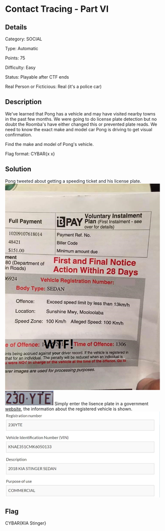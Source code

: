 # Contact Tracing - Part VI

## Details

Category: SOCIAL

Type: Automatic

Points: 75

Difficulty: Easy

Status: Playable after CTF ends

Real Person or Ficticious: Real (it's a police car)

## Description 
We've learned that Pong has a vehicle and may have visited nearby towns in the past few months. We were going to do license plate detection but no doubt the Roomba's have either changed this or prevented plate reads. We need to know the exact make and model car Pong is driving to get visual confirmation.

Find the make and model of Pong's vehicle.

Flag format: CYBAR{x x}

## Solution 

Pong tweeted about getting a speeding ticket and his license plate.
![speeding ticket](https://github.com/mashmllo/ctf-writeups/blob/master/CYBAR%20OSINT/Social/Contact%20Tracing%20-%20Part%20VI/speeding%20ticket.jpg)
![license plate](https://github.com/mashmllo/ctf-writeups/blob/master/CYBAR%20OSINT/Social/Contact%20Tracing%20-%20Part%20VI/license%20plate.png)
Simply enter the lisence plate in a government [website](https://www.service.transport.qld.gov.au/checkrego/public/Welcome.xhtml), the information about the registered vehicle is shown. 
![result](https://github.com/mashmllo/ctf-writeups/blob/master/CYBAR%20OSINT/Social/Contact%20Tracing%20-%20Part%20VI/results%20of%20vehicle.jpg)

## Flag 
CYBAR{KIA Stinger}
